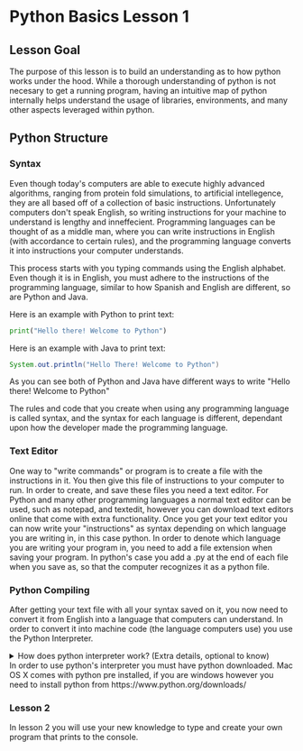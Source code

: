 # Python Basics Lesson 1

## Lesson Goal

The purpose of this lesson is to build an understanding as to how python works under the hood. While a thorough understanding of python is not necesary to get a running program, having an intuitive map of python internally helps understand the usage of libraries, environments, and many other aspects leveraged within python.

## Python Structure
### Syntax

Even though today's computers are able to execute highly advanced algorithms, ranging from protein fold simulations, to artificial intellegence, they are all based off of a collection of basic instructions. Unfortunately computers don't speak English, so writing instructions for your machine to understand is lengthy and inneffecient. Programming languages can be thought of as a middle man, where you can write instructions in English (with accordance to certain rules), and the programming language converts it into instructions your computer understands.

This process starts with you typing commands using the English alphabet. Even though it is in English, you must adhere to the instructions of the programming language, similar to how Spanish and English are different, so are Python and Java.

Here is an example with Python to print text:
```python
print("Hello there! Welcome to Python")
```
Here is an example with Java to print text:
```Java
System.out.println("Hello There! Welcome to Python")
```

As you can see both of Python and Java have different ways to write "Hello there! Welcome to Python"

The rules and code that you create when using any programming language is called syntax, and the syntax for each language is different, dependant upon how the developer made the programming language.

### Text Editor

One way to "write commands" or program is to create a file with the instructions in it. You then give this file of instructions to your computer to run. In order to create, and save these files you need a text editor. For Python and many other programming languages a normal text editor can be used, such as notepad, and textedit, however you can download text editors online that come with extra functionality. Once you get your text editor you can now write your "instructions" as syntax depending on which language you are writing in, in this case python. In order to denote which language you are writing your program in, you need to add a file extension when saving your program. In python's case you add a .py at the end of each file when you save as, so that the computer recognizes it as a python file.

### Python Compiling

After getting your text file with all your syntax saved on it, you now need to convert it from English into a language that computers can understand. In order to convert it into machine code (the language computers use) you use the Python Interpreter.
<details><summary>How does python interpreter work? (Extra details, optional to know)</summary>The python interpreter takes your program file and compiles (think of converting) it into bytecode by seperating all of your syntax into their individual instructions and saving them as a list of tokens. These tokens are stored within a bytecode file (.pyc), and if any errors are encountered it interrupts the process. The byte code file then gets run by python virtual machine.
</details>
In order to use python's interpreter you must have python downloaded. Mac OS X comes with python pre installed, if you are windows however you need to install python from https://www.python.org/downloads/

### Lesson 2

In lesson 2 you will use your new knowledge to type and create your own program that prints to the console.
